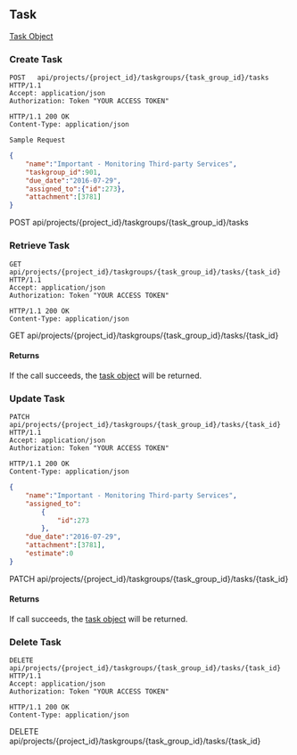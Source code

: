 ## Task 

[Task Object](#task-object) 

### Create Task

```http
POST   api/projects/{project_id}/taskgroups/{task_group_id}/tasks HTTP/1.1
Accept: application/json
Authorization: Token "YOUR ACCESS TOKEN"

HTTP/1.1 200 OK
Content-Type: application/json
```

```
Sample Request
```

```json
{
	"name":"Important - Monitoring Third-party Services",
	"taskgroup_id":901,
	"due_date":"2016-07-29",
	"assigned_to":{"id":273},
	"attachment":[3781]
}
```
<aside>POST  api/projects/{project_id}/taskgroups/{task_group_id}/tasks</aside>

### Retrieve Task

```http
GET  api/projects/{project_id}/taskgroups/{task_group_id}/tasks/{task_id} HTTP/1.1
Accept: application/json
Authorization: Token "YOUR ACCESS TOKEN"

HTTP/1.1 200 OK
Content-Type: application/json
```

<aside>GET   api/projects/{project_id}/taskgroups/{task_group_id}/tasks/{task_id}</aside>

#### Returns 

If the call succeeds, the [task object](#task-object) will be returned.


### Update Task

```http
PATCH  api/projects/{project_id}/taskgroups/{task_group_id}/tasks/{task_id} HTTP/1.1
Accept: application/json
Authorization: Token "YOUR ACCESS TOKEN"

HTTP/1.1 200 OK
Content-Type: application/json
```


```json
{
	"name":"Important - Monitoring Third-party Services",
	"assigned_to":
		{
			"id":273
		},
	"due_date":"2016-07-29",
	"attachment":[3781],
	"estimate":0
}
```
<aside>PATCH  api/projects/{project_id}/taskgroups/{task_group_id}/tasks/{task_id}</aside>

#### Returns

If call succeeds, the [task object](#task-object) will be returned.

### Delete Task

```http
DELETE  api/projects/{project_id}/taskgroups/{task_group_id}/tasks/{task_id} HTTP/1.1
Accept: application/json
Authorization: Token "YOUR ACCESS TOKEN"

HTTP/1.1 200 OK
Content-Type: application/json
```
<aside>DELETE  api/projects/{project_id}/taskgroups/{task_group_id}/tasks/{task_id}</aside>


